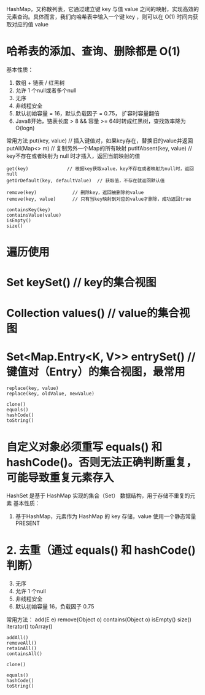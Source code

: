 



HashMap，又称散列表，它通过建立键 key 与值 value 之间的映射，实现高效的元素查询。具体而言，我们向哈希表中输入一个键 key ，则可以在 O(1) 时间内获取对应的值 value
# 哈希表的添加、查询、删除都是 O(1)
基本性质：
1. 数组 + 链表 / 红黑树
2. 允许 1 个null或者多个null
3. 无序
4. 非线程安全
5. 默认初始容量 = 16，默认负载因子 = 0.75， 扩容时容量翻倍
6. Java8开始，链表长度 > 8 && 容量 >= 64时转成红黑树，查找效率降为 O(logn)

常用方法
    put(key, value)         // 插入键值对，如果key存在，替换旧的value并返回
    putAll(Map<> m)         // 复制另外一个Map的所有映射
    putIfAbsent(key, value) // key不存在或者映射为 null 时才插入，返回当前映射的值

    get(key)              // 根据key获取value，key不存在或者映射为null时，返回null
    getOrDefault(key, defaultValue)  // 获取值，不存在就返回默认值

    remove(key)             // 删除key，返回被删除的value
    remove(key, value)      // 只有当key映射到对应的value才删除，成功返回true

    containsKey(key)        
    containsValue(value)
    isEmpty()
    size()

#   遍历使用
#   Set<K> keySet()                         // key的集合视图
#   Collection<V> values()                  // value的集合视图
#   Set<Map.Entry<K, V>> entrySet()         // 键值对（Entry）的集合视图，最常用

    replace(key, value)
    replace(key, oldValue, newValue)

    clone()
    equals()
    hashCode()
    toString()











# 自定义对象必须重写 equals() 和 hashCode()。否则无法正确判断重复，可能导致重复元素存入
HashSet 是基于 HashMap 实现的集合（Set） 数据结构，用于存储不重复的元素
基本性质：
1. 基于HashMap，元素作为 HashMap 的 key 存储，value 使用一个静态常量 PRESENT
# 2. 去重（通过 equals() 和 hashCode() 判断）
3. 无序
4. 允许 1 个null
5. 非线程安全
6. 默认初始容量 16，负载因子 0.75


常用方法：
    add(E e)
    remove(Object o)
    contains(Object o)
    isEmpty()
    size()
    iterator()
    toArray()

    addAll()
    removeAll()
    retainAll()
    containsAll()

    clone()

    equals()
    hashCode()
    toString()




